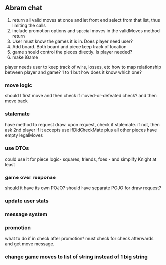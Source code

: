 
## Abram chat
1. return all valid moves at once and let front end select from that list, thus limiting the calls
2. include promotion options and special moves in the validMoves method return
3. User must know the games it is in. Does player need user? 
4. Add board. Both board and piece keep track of location
5. game should control the pieces directly. Is player needed?
6. make iGame

player needs user to keep track of wins, losses, etc
how to map relationship between player and game? 1 to 1 but how does it know which one?

[//]: # (### simplicity vs pojo)

[//]: # (should Piece implement its own business logic?)

### move logic
should I first move and then check if moved-or-defeated check? and then move back


### stalemate
have method to request draw. upon request, check if stalemate. if not, then ask 2nd player if it accepts
use ifDidCheckMate plus all other pieces have empty legalMoves

### use DTOs
could use it for piece logic- squares, friends, foes - and simplify Knight at least


### game over response
should it have its own POJO? should have separate POJO for draw request?



### update user stats
### message system



### promotion
what to do if in check after promotion?
must check for check afterwards and get move message.

### change game moves to list of string instead of 1 big string